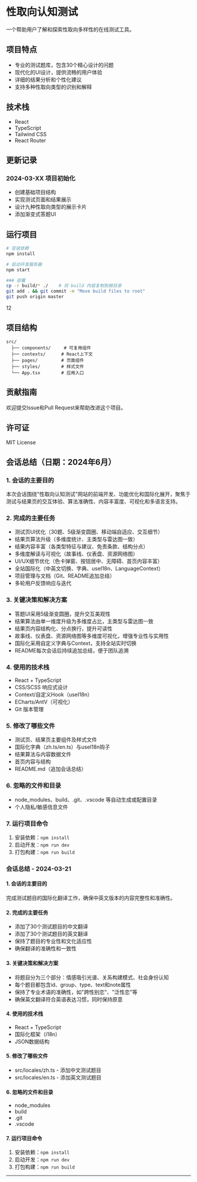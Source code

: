 # 性取向认知测试

一个帮助用户了解和探索性取向多样性的在线测试工具。

## 项目特点

- 专业的测试题库，包含30个精心设计的问题
- 现代化的UI设计，提供流畅的用户体验
- 详细的结果分析和个性化建议
- 支持多种性取向类型的识别和解释

## 技术栈

- React
- TypeScript
- Tailwind CSS
- React Router

## 更新记录

### 2024-03-XX 项目初始化
- 创建基础项目结构
- 实现测试页面和结果展示
- 设计九种性取向类型的展示卡片
- 添加渐变式答题UI

## 运行项目

```bash
# 安装依赖
npm install

# 启动开发服务器
npm start

### 部署
cp -r build/* ./    # 将 build 内容复制到根目录
git add . && git commit -m "Move build files to root"
git push origin master
```
12

## 项目结构

```
src/
  ├── components/     # 可复用组件
  ├── contexts/      # React上下文
  ├── pages/         # 页面组件
  ├── styles/        # 样式文件
  └── App.tsx        # 应用入口
```

## 贡献指南

欢迎提交Issue和Pull Request来帮助改进这个项目。

## 许可证

MIT License 

## 会话总结（日期：2024年6月）

### 1. 会话的主要目的
本次会话围绕"性取向认知测试"网站的前端开发、功能优化和国际化展开，聚焦于测试与结果页的交互体验、算法准确性、内容丰富度、可视化和多语言支持。

### 2. 完成的主要任务
- 测试页UI优化（30题、5级渐变圆圈、移动端自适应、交互细节）
- 结果页算法升级（多维度统计、主类型与雷达图一致）
- 结果内容丰富（各类型特征与建议、免责条款、结构分点）
- 多维度解读与可视化（故事线、仪表盘、资源网络图）
- UI/UX细节优化（色卡弹窗、按钮居中、无障碍、首页内容丰富）
- 全站国际化（中英文切换、字典、useI18n、LanguageContext）
- 项目管理与文档（Git、README追加总结）
- 多轮用户反馈响应与迭代

### 3. 关键决策和解决方案
- 答题UI采用5级渐变圆圈，提升交互美观性
- 结果算法由单一维度升级为多维度占比，主类型与雷达图一致
- 结果页内容结构化、分点换行，提升可读性
- 故事线、仪表盘、资源网络图等多维度可视化，增强专业性与实用性
- 国际化采用自定义字典与Context，支持全站实时切换
- README每次会话后持续追加总结，便于团队追溯

### 4. 使用的技术栈
- React + TypeScript
- CSS/SCSS 响应式设计
- Context/自定义Hook（useI18n）
- ECharts/AntV（可视化）
- Git 版本管理

### 5. 修改了哪些文件
- 测试页、结果页主要组件及样式文件
- 国际化字典（zh.ts/en.ts）与useI18n钩子
- 结果算法与内容数据文件
- 首页内容与结构
- README.md（追加会话总结）

### 6. 忽略的文件和目录
- node_modules、build、.git、.vscode 等自动生成或配置目录
- 个人隐私/敏感信息文件

### 7. 运行项目命令
1. 安装依赖：`npm install`
2. 启动开发：`npm run dev`
3. 打包构建：`npm run build`

### 会话总结 - 2024-03-21

#### 1. 会话的主要目的
完成测试题目的国际化翻译工作，确保中英文版本的内容完整性和准确性。

#### 2. 完成的主要任务
- 添加了30个测试题目的中文翻译
- 添加了30个测试题目的英文翻译
- 保持了题目的专业性和文化适应性
- 确保翻译的准确性和一致性

#### 3. 关键决策和解决方案
- 将题目分为三个部分：情感吸引光谱、关系构建模式、社会身份认知
- 每个题目都包含id、group、type、text和note属性
- 保持了专业术语的准确性，如"跨性别恋"、"泛性恋"等
- 确保英文翻译符合英语表达习惯，同时保持原意

#### 4. 使用的技术栈
- React + TypeScript
- 国际化框架（i18n）
- JSON数据结构

#### 5. 修改了哪些文件
- src/locales/zh.ts - 添加中文测试题目
- src/locales/en.ts - 添加英文测试题目

#### 6. 忽略的文件和目录
- node_modules
- build
- .git
- .vscode

#### 7. 运行项目命令
1. 安装依赖：`npm install`
2. 启动开发：`npm run dev`
3. 打包构建：`npm run build`

--- 